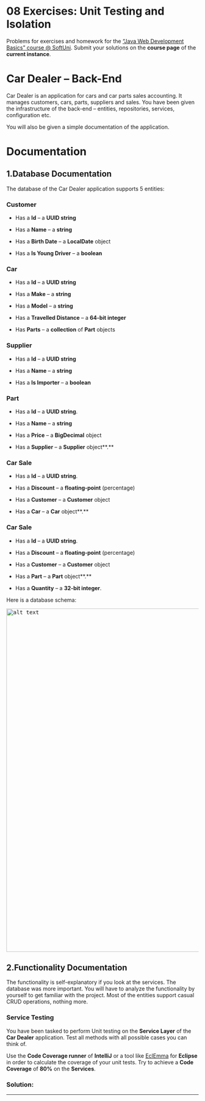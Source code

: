08 Exercises: Unit Testing and Isolation
========================================

Problems for exercises and homework for the [“Java Web Development Basics”
course \@ SoftUni](https://softuni.bg/courses/java-web-development-basics).
Submit your solutions on the **course page** of the **current instance**.

Car Dealer – Back-End
=====================

Car Dealer is an application for cars and car parts sales accounting. It manages
customers, cars, parts, suppliers and sales. You have been given the
infrastructure of the back-end – entities, repositories, services, configuration
etc.

You will also be given a simple documentation of the application.

Documentation
=============

1.Database Documentation
----------------------

The database of the Car Dealer application supports 5 entities:

### Customer

-   Has a **Id** – a **UUID string**

-   Has a **Name** – a **string**

-   Has a **Birth Date** – a **LocalDate** object

-   Has a **Is Young Driver** – a **boolean**

### Car

-   Has a **Id** – a **UUID string**

-   Has a **Make** – a **string**

-   Has a **Model** – a **string**

-   Has a **Travelled Distance** – a **64-bit integer**

-   Has **Parts** – a **collection** of **Part** objects

### Supplier

-   Has a **Id** – a **UUID string**

-   Has a **Name** – a **string**

-   Has a **Is Importer** – a **boolean**

### Part

-   Has a **Id** – a **UUID string**.

-   Has a **Name** – a **string**

-   Has a **Price** – a **BigDecimal** object

-   Has a **Supplier** – a **Supplier** object**.**

### Car Sale

-   Has a **Id** – a **UUID string**.

-   Has a **Discount** – a **floating-point** (percentage)

-   Has a **Customer** – a **Customer** object

-   Has a **Car** – a **Car** object**.**

### Car Sale

-   Has a **Id** – a **UUID string**.

-   Has a **Discount** – a **floating-point** (percentage)

-   Has a **Customer** – a **Customer** object

-   Has a **Part** – a **Part** object**.**

-   Has a **Quantity** – a **32-bit integer**.

Here is a database schema:

<kbd><img src="https://user-images.githubusercontent.com/32310938/65627234-96a6fe80-dfd7-11e9-897a-91f94223e129.jpg" alt="alt text" width="900" height=""></kbd>

2.Functionality Documentation
---------------------------

The functionality is self-explanatory if you look at the services. The database
was more important. You will have to analyze the functionality by yourself to
get familiar with the project. Most of the entities support casual CRUD
operations, nothing more.

### Service Testing

You have been tasked to perform Unit testing on the **Service Layer** of the
**Car Dealer** application. Test all methods with all possible cases you can
think of.

Use the **Code Coverage runner** of **IntelliJ** or a tool like
[EclEmma](https://www.eclemma.org/) for **Eclipse** in order to calculate the
coverage of your unit tests. Try to achieve a **Code Coverage** of **80%** on
the **Services**.
<br/>

### Solution: <a title="" href=""></a>

---